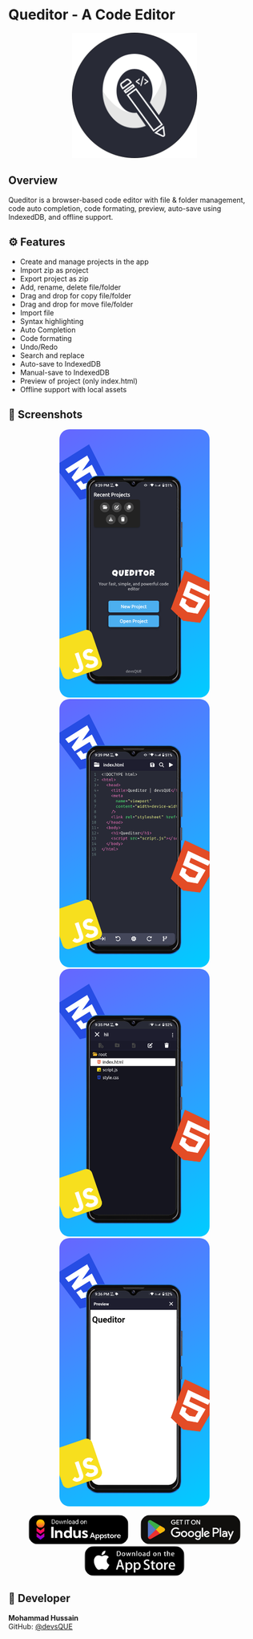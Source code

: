 # Queditor - A Code Editor

<p align="center">
  <img src='assets/images/logo.png' width='250'>
</p>

## Overview 
Queditor is a browser-based code editor with file & folder management, code auto completion, code formating, preview, auto-save using IndexedDB, and offline support.

## ⚙️ Features
- Create and manage projects in the app
- Import zip as project
- Export project as zip
- Add, rename, delete file/folder
- Drag and drop for copy file/folder
- Drag and drop for move file/folder
- Import file
- Syntax highlighting
- Auto Completion
- Code formating
- Undo/Redo
- Search and replace
- Auto-save to IndexedDB
- Manual-save to IndexedDB
- Preview of project (only index.html)
- Offline support with local assets

## 📸 Screenshots

<!-- Portrait Screenshots -->
<p align="center">
  <img src="assets/screenshots/home_port.png" alt="Queditor – Home page (portrait view)" width="300" style="margin: 0 10px; border-radius: 20px;">
  <img src="assets/screenshots/editor_port.png" alt="Queditor – Editor view (portrait view)" width="300" style="margin: 0 10px; border-radius: 20px;">
  <img src="assets/screenshots/filemanager_port.png" alt="Queditor – File manager (portrait view)" width="300" style="margin: 0 10px; border-radius: 20px;">
  <img src="assets/screenshots/preview_port.png" alt="Queditor – Live preview (portrait view)" width="300" style="margin: 0 10px; border-radius: 20px;">
</p>

<!-- Download Links -->
<p align="center">
  <img src="assets/images/badges/indus.png" alt="Available on Indus appstore" width="200" style="margin: 0 10px; border-radius: 20px;">
  <img src="assets/images/badges/play.svg" alt="Get it on Playstore" width="200" style="margin: 0 10px; border-radius: 20px;">
  <img src="assets/images/badges/appstore.svg" alt="Download on App store" width="200" style="margin: 0 10px; border-radius: 20px;">
</p>


## 👤 Developer
**Mohammad Hussain**  
GitHub: [@devsQUE](https://github.com/devsQUE)
